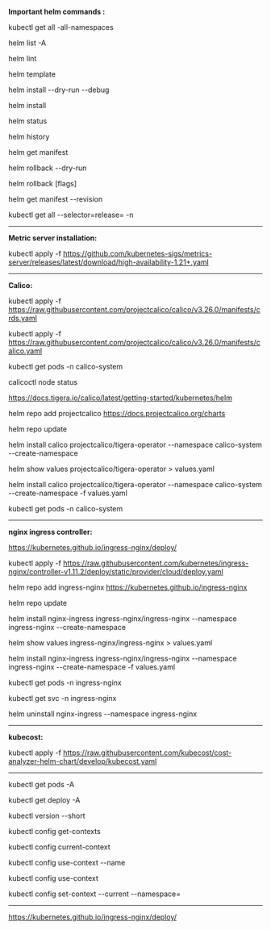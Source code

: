**Important helm commands :**

kubectl get all -all-namespaces

helm list -A

helm lint <chart-path>

helm template <release-name> <chart-path>

helm install <release-name> <chart-path> --dry-run --debug

helm install <release-name> <chart-path>

helm status <release-name>

helm history <release-name>

helm get manifest <release-name>

helm rollback <release-name> <revision> --dry-run

helm rollback <release-name> <revision> [flags]

helm get manifest <release-name> --revision <revision-number>

kubectl get all --selector=release=<release-name> -n <namespace>

------------------------------------------

**Metric server installation:**

kubectl apply -f https://github.com/kubernetes-sigs/metrics-server/releases/latest/download/high-availability-1.21+.yaml

--------------------------------------------------
**Calico:**

kubectl apply -f https://raw.githubusercontent.com/projectcalico/calico/v3.26.0/manifests/crds.yaml

kubectl apply -f https://raw.githubusercontent.com/projectcalico/calico/v3.26.0/manifests/calico.yaml

kubectl get pods -n calico-system

calicoctl node status

https://docs.tigera.io/calico/latest/getting-started/kubernetes/helm

helm repo add projectcalico https://docs.projectcalico.org/charts

helm repo update

helm install calico projectcalico/tigera-operator --namespace calico-system --create-namespace

helm show values projectcalico/tigera-operator > values.yaml

helm install calico projectcalico/tigera-operator --namespace calico-system --create-namespace -f values.yaml

kubectl get pods -n calico-system

--------------------------------------------------------------------------
**nginx ingress controller:**

https://kubernetes.github.io/ingress-nginx/deploy/

kubectl apply -f https://raw.githubusercontent.com/kubernetes/ingress-nginx/controller-v1.11.2/deploy/static/provider/cloud/deploy.yaml

helm repo add ingress-nginx https://kubernetes.github.io/ingress-nginx

helm repo update

helm install nginx-ingress ingress-nginx/ingress-nginx --namespace ingress-nginx --create-namespace

helm show values ingress-nginx/ingress-nginx > values.yaml

helm install nginx-ingress ingress-nginx/ingress-nginx --namespace ingress-nginx --create-namespace -f values.yaml

kubectl get pods -n ingress-nginx

kubectl get svc -n ingress-nginx

helm uninstall nginx-ingress --namespace ingress-nginx

----------------------------------------------------------------------------

**kubecost:**

kubectl apply -f https://raw.githubusercontent.com/kubecost/cost-analyzer-helm-chart/develop/kubecost.yaml

----------------------------------------------------------------------------

kubectl get pods -A

kubectl get deploy  -A

kubectl version --short

kubectl config get-contexts

kubectl config current-context

kubectl config use-context --name <cluster arn>

kubectl config use-context <cluster arn>

kubectl config set-context --current --namespace=<Namespace Name>

-----------------

https://kubernetes.github.io/ingress-nginx/deploy/
